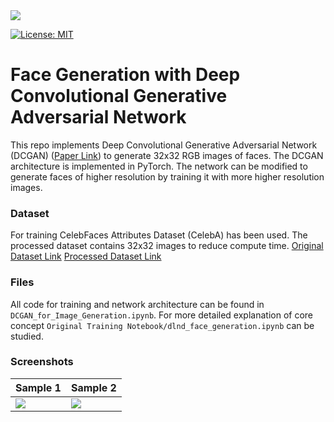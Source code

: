 <img src="https://img.shields.io/badge/java-%23ED8B00.svg?&style=for-the-badge&logo=java&logoColor=white"/>

[![License: MIT](https://img.shields.io/badge/License-MIT-yellow.svg)](https://github.com/3ZadeSSG/Face-Generation-with-DCGAN/blob/main/LICENSE)

# Face Generation with Deep Convolutional Generative Adversarial Network
This repo implements Deep Convolutional Generative Adversarial Network (DCGAN) ([Paper Link](https://arxiv.org/abs/1511.06434)) to generate 32x32 RGB images of faces. The DCGAN architecture is implemented in PyTorch. The network can be modified to generate faces of higher resolution by training it with more higher resolution images.

### Dataset

For training CelebFaces Attributes Dataset (CelebA) has been used. The processed dataset contains 32x32 images to reduce compute time.
[Original Dataset Link](http://mmlab.ie.cuhk.edu.hk/projects/CelebA.html)
[Processed Dataset Link](https://s3.amazonaws.com/video.udacity-data.com/topher/2018/November/5be7eb6f_processed-celeba-small/processed-celeba-small.zip)

### Files
All code for training and network architecture can be found in `DCGAN_for_Image_Generation.ipynb`. For more detailed explanation of core concept `Original Training Notebook/dlnd_face_generation.ipynb` can be studied.

### Screenshots

| Sample 1  |  Sample 2 |
| ------------- | ------------- |
| <img src="https://github.com/3ZadeSSG/Face-Generation-with-DCGAN/blob/main/output/Input_Album.PNG"/> | <img src="https://github.com/3ZadeSSG/Face-Generation-with-DCGAN/blob/main/output/Output_Album.png"/> |


